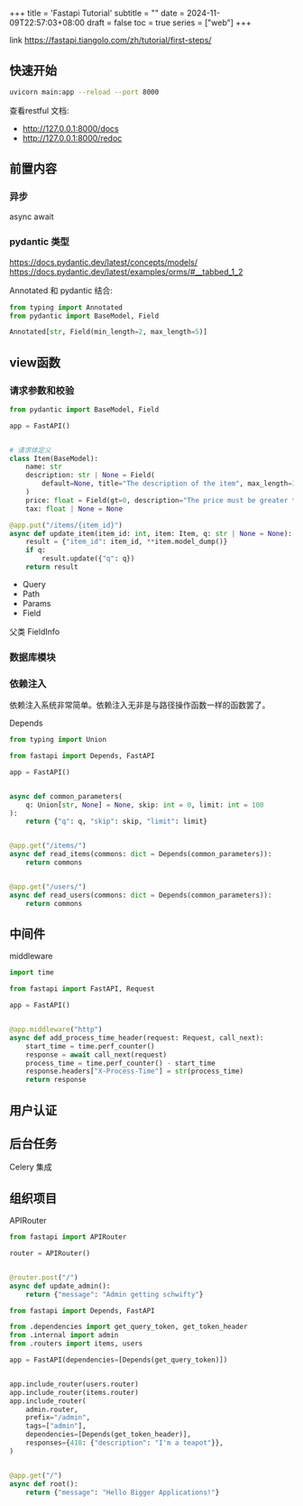 +++
title = 'Fastapi Tutorial'
subtitle = ""
date = 2024-11-09T22:57:03+08:00
draft = false
toc = true
series = ["web"]
+++

link <https://fastapi.tiangolo.com/zh/tutorial/first-steps/>

## 快速开始

```bash
uvicorn main:app --reload --port 8000
```

查看restful 文档:

- http://127.0.0.1:8000/docs
- http://127.0.0.1:8000/redoc

## 前置内容

### 异步

async await


### pydantic 类型

<https://docs.pydantic.dev/latest/concepts/models/>
<https://docs.pydantic.dev/latest/examples/orms/#__tabbed_1_2>

Annotated 和 pydantic 结合:

```python
from typing import Annotated
from pydantic import BaseModel, Field

Annotated[str, Field(min_length=2, max_length=5)]
```

## view函数

### 请求参数和校验

```python
from pydantic import BaseModel, Field

app = FastAPI()


# 请求体定义
class Item(BaseModel):
    name: str
    description: str | None = Field(
        default=None, title="The description of the item", max_length=300
    )
    price: float = Field(gt=0, description="The price must be greater than zero")
    tax: float | None = None

@app.put("/items/{item_id}")
async def update_item(item_id: int, item: Item, q: str | None = None):
    result = {"item_id": item_id, **item.model_dump()}
    if q:
        result.update({"q": q})
    return result
```

- Query
- Path
- Params
- Field

父类 FieldInfo

### 数据库模块

### 依赖注入

依赖注入系统非常简单。依赖注入无非是与路径操作函数一样的函数罢了。

Depends

```python
from typing import Union

from fastapi import Depends, FastAPI

app = FastAPI()


async def common_parameters(
    q: Union[str, None] = None, skip: int = 0, limit: int = 100
):
    return {"q": q, "skip": skip, "limit": limit}


@app.get("/items/")
async def read_items(commons: dict = Depends(common_parameters)):
    return commons


@app.get("/users/")
async def read_users(commons: dict = Depends(common_parameters)):
    return commons
```
## 中间件

middleware

```python
import time

from fastapi import FastAPI, Request

app = FastAPI()


@app.middleware("http")
async def add_process_time_header(request: Request, call_next):
    start_time = time.perf_counter()
    response = await call_next(request)
    process_time = time.perf_counter() - start_time
    response.headers["X-Process-Time"] = str(process_time)
    return response
```

## 用户认证

## 后台任务

Celery 集成

## 组织项目

APIRouter

```python
from fastapi import APIRouter

router = APIRouter()


@router.post("/")
async def update_admin():
    return {"message": "Admin getting schwifty"}
```

```python
from fastapi import Depends, FastAPI

from .dependencies import get_query_token, get_token_header
from .internal import admin
from .routers import items, users

app = FastAPI(dependencies=[Depends(get_query_token)])


app.include_router(users.router)
app.include_router(items.router)
app.include_router(
    admin.router,
    prefix="/admin",
    tags=["admin"],
    dependencies=[Depends(get_token_header)],
    responses={418: {"description": "I'm a teapot"}},
)


@app.get("/")
async def root():
    return {"message": "Hello Bigger Applications!"}
```

